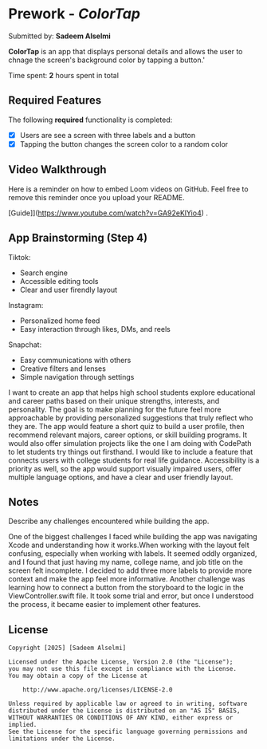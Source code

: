 # Prework - *ColorTap*

Submitted by: **Sadeem Alselmi**

**ColorTap** is an app that displays personal details and allows the user to chnage the screen's background color by tapping a button.'

Time spent: **2** hours spent in total

## Required Features

The following **required** functionality is completed:

- [x] Users are see a screen with three labels and a button
- [x] Tapping the button changes the screen color to a random color
 
## Video Walkthrough

Here is a reminder on how to embed Loom videos on GitHub. Feel free to remove this reminder once you upload your README. 

[Guide]](https://www.youtube.com/watch?v=GA92eKlYio4) .

## App Brainstorming (Step 4)
Tiktok:
- Search engine
- Accessible editing tools  
- Clear and user firendly layout

Instagram: 
- Personalized home feed
- Easy interaction through likes, DMs, and reels

Snapchat:
- Easy communications with others
- Creative filters and lenses 
- Simple navigation through settings

I want to create an app that helps high school students explore educational and career paths based on their unique strengths, interests, and personality. The goal is to make planning for the future feel more approachable by providing personalized suggestions that truly reflect who they are. The app would feature a short quiz to build a user profile, then recommend relevant majors, career options, or skill building programs. It would also offer simulation projects like the one I am doing with CodePath to let students try things out firsthand. I would like to include a feature that connects users with college students for real life guidance. Accessibility is a priority as well, so the app would support visually impaired users, offer multiple language options, and have a clear and user friendly layout.
## Notes

Describe any challenges encountered while building the app.

One of the biggest challenges I faced while building the app was navigating Xcode and understanding how it works.When working with the layout felt confusing, especially when working with labels. It seemed oddly organized, and I found that just having my name, college name, and job title on the screen felt incomplete. I decided to add three more labels to provide more context and make the app feel more informative. Another challenge was learning how to connect a button from the storyboard to the logic in the ViewController.swift file. It took some trial and error, but once I understood the process, it became easier to implement other features.


## License

    Copyright [2025] [Sadeem Alselmi]

    Licensed under the Apache License, Version 2.0 (the "License");
    you may not use this file except in compliance with the License.
    You may obtain a copy of the License at

        http://www.apache.org/licenses/LICENSE-2.0

    Unless required by applicable law or agreed to in writing, software
    distributed under the License is distributed on an "AS IS" BASIS,
    WITHOUT WARRANTIES OR CONDITIONS OF ANY KIND, either express or implied.
    See the License for the specific language governing permissions and
    limitations under the License.
